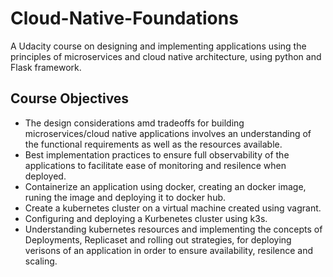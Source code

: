 # Cloud-Native-Foundations
A Udacity course on designing and implementing applications using the principles of microservices and cloud native architecture, using python and Flask framework.

## Course Objectives

* The design considerations amd tradeoffs for building microservices/cloud native applications involves an understanding of the functional requirements as well as the resources available.
* Best implementation practices to ensure full observability of the applications to facilitate ease of monitoring and resilence when deployed.
* Containerize an application using docker, creating an docker image, runing the image and deploying it to docker hub.
* Create a kubernetes cluster on a virtual machine created using vagrant.
* Configuring and deploying a Kurbenetes cluster using k3s.
* Understanding kubernetes resources and implementing the concepts of Deployments, Replicaset and rolling out strategies, for deploying verisons of an application in order to ensure availability, resilence and scaling.
